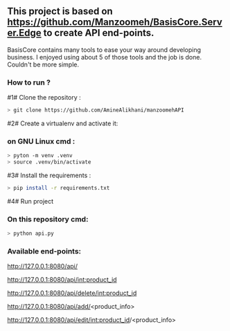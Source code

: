 ## This project is based on https://github.com/Manzoomeh/BasisCore.Server.Edge to create API end-points.
 BasisCore contains many tools to ease your way around developing business.
 I enjoyed using about 5 of those tools and the job is done. Couldn't be more simple. 
### How to run ?
#1# Clone the repository :
```bash
> git clone https://github.com/AmineAlikhani/manzoomehAPI
```
#2# Create a virtualenv and activate it:
### on GNU Linux cmd : 
```bash
> pyton -m venv .venv
> source .venv/bin/activate
```
#3# Install the requirements :
```bash
> pip install -r requirements.txt
```
#4# Run project
### On this repository cmd: 
```bash
> python api.py
```
### Available end-points:
http://127.0.0.1:8080/api/

http://127.0.0.1:8080/api/<int:product_id>

http://127.0.0.1:8080/api/delete/<int:product_id>

http://127.0.0.1:8080/api/add/<product_info>

http://127.0.0.1:8080/api/edit/<int:product_id>/<product_info>
